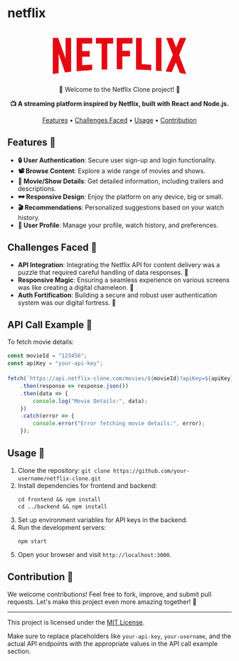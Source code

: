 # netflix


<h1 align="center">
    <img src="netflix-logo-5.png" alt="Netflix Clone Logo" width="300">
</h1>

<p align="center">
    🚀 Welcome to the Netflix Clone project! 🎉
</p>

<p align="center">
    <strong>📺 A streaming platform inspired by Netflix, built with React and Node.js.</strong>
</p>

<p align="center">
    <a href="#features">Features</a> •
    <a href="#challenges">Challenges Faced</a> •
    <a href="#usage">Usage</a> •
    <a href="#contribution">Contribution</a>
</p>

## Features 🌟

- **🔒 User Authentication**: Secure user sign-up and login functionality.
- **📽️ Browse Content**: Explore a wide range of movies and shows.
- **🎥 Movie/Show Details**: Get detailed information, including trailers and descriptions.
- **🕶️ Responsive Design**: Enjoy the platform on any device, big or small.
- **🎬 Recommendations**: Personalized suggestions based on your watch history.
- **👤 User Profile**: Manage your profile, watch history, and preferences.

## Challenges Faced 🛑

- **API Integration**: Integrating the Netflix API for content delivery was a puzzle that required careful handling of data responses. 🧩
- **Responsive Magic**: Ensuring a seamless experience on various screens was like creating a digital chameleon. 🦎
- **Auth Fortification**: Building a secure and robust user authentication system was our digital fortress. 🏰

## API Call Example 📡

To fetch movie details:

```javascript
const movieId = "123456";
const apiKey = "your-api-key";

fetch(`https://api.netflix-clone.com/movies/${movieId}?apiKey=${apiKey}`)
    .then(response => response.json())
    .then(data => {
        console.log("Movie Details:", data);
    })
    .catch(error => {
        console.error("Error fetching movie details:", error);
    });
```

## Usage 🚀

1. Clone the repository: `git clone https://github.com/your-username/netflix-clone.git`
2. Install dependencies for frontend and backend: 
   ```
   cd frontend && npm install
   cd ../backend && npm install
   ```
3. Set up environment variables for API keys in the backend.
4. Run the development servers:
   ```
   npm start
   ```
5. Open your browser and visit `http://localhost:3000`.

## Contribution 🤝

We welcome contributions! Feel free to fork, improve, and submit pull requests. Let's make this project even more amazing together! 🌈

---

This project is licensed under the [MIT License](LICENSE).

Make sure to replace placeholders like `your-api-key`, `your-username`, and the actual API endpoints with the appropriate values in the API call example section. 
